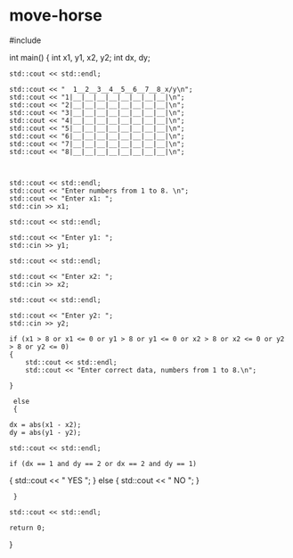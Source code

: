 # move-horse
#include <iostream>

int main()
{
    int x1, y1, x2, y2;
    int dx, dy;

    std::cout << std::endl;

    std::cout << "  1__2__3__4__5__6__7__8_x/y\n";
    std::cout << "1|__|__|__|__|__|__|__|__|\n";
    std::cout << "2|__|__|__|__|__|__|__|__|\n";
    std::cout << "3|__|__|__|__|__|__|__|__|\n";
    std::cout << "4|__|__|__|__|__|__|__|__|\n";
    std::cout << "5|__|__|__|__|__|__|__|__|\n";
    std::cout << "6|__|__|__|__|__|__|__|__|\n";
    std::cout << "7|__|__|__|__|__|__|__|__|\n";
    std::cout << "8|__|__|__|__|__|__|__|__|\n";



    std::cout << std::endl;
    std::cout << "Enter numbers from 1 to 8. \n";
    std::cout << "Enter x1: ";
    std::cin >> x1;

    std::cout << std::endl;

    std::cout << "Enter y1: ";
    std::cin >> y1;

    std::cout << std::endl;

    std::cout << "Enter x2: ";
    std::cin >> x2;

    std::cout << std::endl;

    std::cout << "Enter y2: ";
    std::cin >> y2;

    if (x1 > 8 or x1 <= 0 or y1 > 8 or y1 <= 0 or x2 > 8 or x2 <= 0 or y2 > 8 or y2 <= 0)
    {
        std::cout << std::endl;
        std::cout << "Enter correct data, numbers from 1 to 8.\n";

    }

     else
     {

    dx = abs(x1 - x2);
    dy = abs(y1 - y2);

    std::cout << std::endl;

    if (dx == 1 and dy == 2 or dx == 2 and dy == 1)
   {
      std::cout << " YES ";
   }
    else
    {
       std::cout << " NO ";
    }

     }

    std::cout << std::endl;

    return 0;
}
